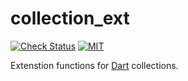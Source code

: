 # collection_ext

[![Check Status][check-badge]][github-runs]
[![MIT][license-badge]][license]

Extenstion functions for [Dart] collections.

[Dart]: https://dart.dev
[check-badge]: https://github.com/xinthink/dart_collection_ext/workflows/Check/badge.svg
[github-runs]: https://github.com/xinthink/dart_collection_ext/actions
[license-badge]: https://img.shields.io/github/license/xinthink/dart_collection_ext
[license]: https://raw.githubusercontent.com/xinthink/dart_collection_ext/master/LICENSE

